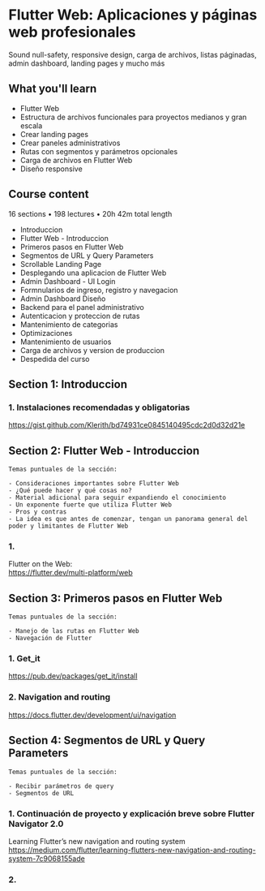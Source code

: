 # Flutter Web: Aplicaciones y páginas web profesionales

Sound null-safety, responsive design, carga de archivos, listas páginadas, admin dashboard, landing pages y mucho más

## What you'll learn

- Flutter Web
- Estructura de archivos funcionales para proyectos medianos y gran escala
- Crear landing pages
- Crear paneles administrativos
- Rutas con segmentos y parámetros opcionales
- Carga de archivos en Flutter Web
- Diseño responsive

## Course content

16 sections • 198 lectures • 20h 42m total length

- Introduccion
- Flutter Web - Introduccion
- Primeros pasos en Flutter Web
- Segmentos de URL y Query Parameters
- Scrollable Landing Page
- Desplegando una aplicacion de Flutter Web
- Admin Dashboard - UI Login
- Formnularios de ingreso, registro y navegacion
- Admin Dashboard Diseño
- Backend para el panel administrativo
- Autenticacion y proteccion de rutas
- Mantenimiento de categorias
- Optimizaciones
- Mantenimiento de usuarios
- Carga de archivos y version de produccion
- Despedida del curso

## Section 1: Introduccion

### 1. Instalaciones recomendadas y obligatorias

https://gist.github.com/Klerith/bd74931ce0845140495cdc2d0d32d21e

## Section 2: Flutter Web - Introduccion

    Temas puntuales de la sección:

    - Consideraciones importantes sobre Flutter Web
    - ¿Qué puede hacer y qué cosas no?
    - Material adicional para seguir expandiendo el conocimiento
    - Un exponente fuerte que utiliza Flutter Web
    - Pros y contras
    - La idea es que antes de comenzar, tengan un panorama general del poder y limitantes de Flutter Web

### 1.

Flutter on the Web:  
https://flutter.dev/multi-platform/web

## Section 3: Primeros pasos en Flutter Web

    Temas puntuales de la sección:

    - Manejo de las rutas en Flutter Web
    - Navegación de Flutter

### 1. Get_it

https://pub.dev/packages/get_it/install

### 2. Navigation and routing

https://docs.flutter.dev/development/ui/navigation

## Section 4: Segmentos de URL y Query Parameters

    Temas puntuales de la sección:

    - Recibir parámetros de query
    - Segmentos de URL

### 1. Continuación de proyecto y explicación breve sobre Flutter Navigator 2.0

Learning Flutter’s new navigation and routing system  
https://medium.com/flutter/learning-flutters-new-navigation-and-routing-system-7c9068155ade

### 2.
